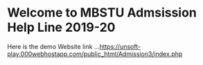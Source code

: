 # Welcome to MBSTU Admsission Help Line 2019-20
Here is the demo Website link ...https://unsoft-play.000webhostapp.com/public_html/Admission3/index.php


